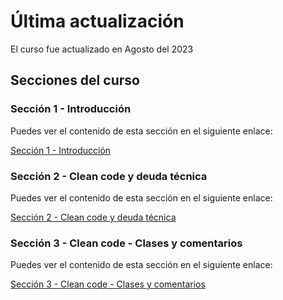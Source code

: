 # Última actualización

El curso fue actualizado en Agosto del 2023

## Secciones del curso

### Sección 1 - Introducción

Puedes ver el contenido de esta sección en el siguiente enlace:

[Sección 1 - Introducción](https://github.com/simonastudillo/curso-principios-solid-clean-code/blob/main/seccion_1/info.md)

### Sección 2 - Clean code y deuda técnica

Puedes ver el contenido de esta sección en el siguiente enlace:

[Sección 2 - Clean code y deuda técnica](https://github.com/simonastudillo/curso-principios-solid-clean-code/blob/main/seccion_2/info.md)

### Sección 3 - Clean code - Clases y comentarios

Puedes ver el contenido de esta sección en el siguiente enlace:

[Sección 3 - Clean code - Clases y comentarios](https://github.com/simonastudillo/curso-principios-solid-clean-code/blob/main/seccion_3/info.md)
